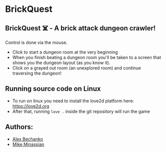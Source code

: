 # BrickQuest

BrickQuest ☠️ - A brick attack dungeon crawler!
--------------------------------------------

Control is done via the mouse.
* Click to start a dungeon room at the very beginning
* When you finish beating a dungeon room you'll be taken to a screen that shows you the dungeon layout (as you know it).
* Click on a grayed out room (an unexplored room) and continue traversing the dungeon!


Running source code on Linux
-------------------------------------------
* To run on linux you need to install the love2d platform here: https://love2d.org
* After that, running `love .` inside the git repository will run the game


Authors:
-------------------------------------------
* [Alex Bechanko](https://github.com/chanko08)
* [Mike Minassian](https://github.com/minassbond) 
